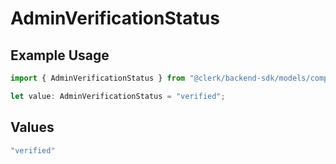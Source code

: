 # AdminVerificationStatus

## Example Usage

```typescript
import { AdminVerificationStatus } from "@clerk/backend-sdk/models/components";

let value: AdminVerificationStatus = "verified";
```

## Values

```typescript
"verified"
```
